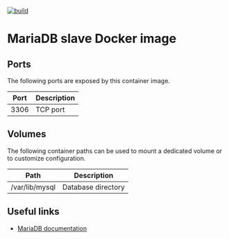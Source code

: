 [![build](https://github.com/fab-infra/docker-mariadb-slave/actions/workflows/build.yml/badge.svg)](https://github.com/fab-infra/docker-mariadb-slave/actions/workflows/build.yml)

# MariaDB slave Docker image

## Ports

The following ports are exposed by this container image.

| Port | Description |
| ---- | ----------- |
| 3306 | TCP port |

## Volumes

The following container paths can be used to mount a dedicated volume or to customize configuration.

| Path | Description |
| ---- | ----------- |
| /var/lib/mysql | Database directory |

## Useful links

- [MariaDB documentation](https://mariadb.com/kb/en/documentation/)
